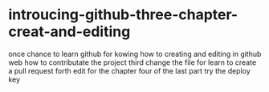 # introucing-github-three-chapter-creat-and-editing
once chance to learn github for kowing how to creating and editing in github web
how to contributate the project
third change the file for learn to create a pull request
forth edit for the chapter four of the last part
try the deploy key
